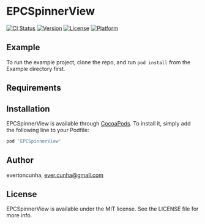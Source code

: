 # EPCSpinnerView

[![CI Status](http://img.shields.io/travis/evertoncunha/EPCSpinnerView.svg?style=flat)](https://travis-ci.org/evertoncunha/EPCSpinnerView)
[![Version](https://img.shields.io/cocoapods/v/EPCSpinnerView.svg?style=flat)](http://cocoapods.org/pods/EPCSpinnerView)
[![License](https://img.shields.io/cocoapods/l/EPCSpinnerView.svg?style=flat)](http://cocoapods.org/pods/EPCSpinnerView)
[![Platform](https://img.shields.io/cocoapods/p/EPCSpinnerView.svg?style=flat)](http://cocoapods.org/pods/EPCSpinnerView)

## Example

To run the example project, clone the repo, and run `pod install` from the Example directory first.

## Requirements

## Installation

EPCSpinnerView is available through [CocoaPods](http://cocoapods.org). To install
it, simply add the following line to your Podfile:

```ruby
pod 'EPCSpinnerView'
```

## Author

evertoncunha, ever.cunha@gmail.com

## License

EPCSpinnerView is available under the MIT license. See the LICENSE file for more info.
